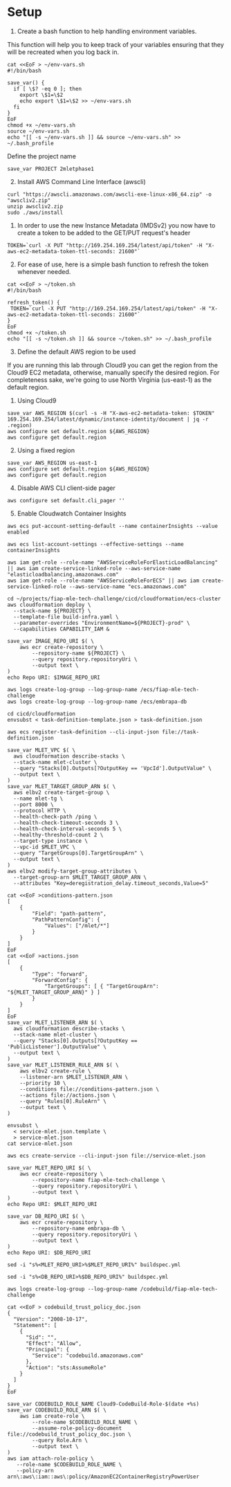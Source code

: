 # Setup

1. Create a bash function to help handling environment variables.

This function will help you to keep track of your variables ensuring that they will be recreated when you log back in.


```
cat <<EoF > ~/env-vars.sh
#!/bin/bash

save_var() {
  if [ \$? -eq 0 ]; then
    export \$1=\$2
    echo export \$1=\$2 >> ~/env-vars.sh
  fi
}
EoF
chmod +x ~/env-vars.sh
source ~/env-vars.sh
echo "[[ -s ~/env-vars.sh ]] && source ~/env-vars.sh" >> ~/.bash_profile

```

Define the project name

```
save_var PROJECT 2mletphase1
```

2. Install AWS Command Line Interface (awscli)

```
curl "https://awscli.amazonaws.com/awscli-exe-linux-x86_64.zip" -o "awscliv2.zip"
unzip awscliv2.zip
sudo ./aws/install
```

 1. In order to use the new Instance Metadata (IMDSv2) you now have to create a token to be added to the GET/PUT request's header

 ```
 TOKEN=`curl -X PUT "http://169.254.169.254/latest/api/token" -H "X-aws-ec2-metadata-token-ttl-seconds: 21600"`
 ```

 2. For ease of use, here is a simple bash function to refresh the token whenever needed.

 ```
 cat <<EoF > ~/token.sh
 #!/bin/bash

refresh_token() {
  TOKEN=`curl -X PUT "http://169.254.169.254/latest/api/token" -H "X-aws-ec2-metadata-token-ttl-seconds: 21600"`
}
EoF
chmod +x ~/token.sh
echo "[[ -s ~/token.sh ]] && source ~/token.sh" >> ~/.bash_profile
 ```

3. Define the default AWS region to be used

If you are running this lab through Cloud9 you can get the region from the Cloud9 EC2 metadata, otherwise, manually specify the desired region.
For completeness sake, we're going to use North Virginia (us-east-1) as the default region.

 1. Using Cloud9

```
save_var AWS_REGION $(curl -s -H "X-aws-ec2-metadata-token: $TOKEN" 169.254.169.254/latest/dynamic/instance-identity/document | jq -r .region)
aws configure set default.region ${AWS_REGION}
aws configure get default.region

```

 2. Using a fixed region

 ```
save_var AWS_REGION us-east-1
aws configure set default.region ${AWS_REGION}
aws configure get default.region

```

4. Disable AWS CLI client-side pager

```
aws configure set default.cli_pager ''
```

5. Enable Cloudwatch Container Insights


```
aws ecs put-account-setting-default --name containerInsights --value enabled

aws ecs list-account-settings --effective-settings --name containerInsights

```

```
aws iam get-role --role-name "AWSServiceRoleForElasticLoadBalancing" || aws iam create-service-linked-role --aws-service-name "elasticloadbalancing.amazonaws.com"
aws iam get-role --role-name "AWSServiceRoleForECS" || aws iam create-service-linked-role --aws-service-name "ecs.amazonaws.com"
```

```
cd ~/projects/fiap-mle-tech-challenge/cicd/cloudformation/ecs-cluster
aws cloudformation deploy \
  --stack-name ${PROJECT} \
  --template-file build-infra.yaml \
  --parameter-overrides "EnvironmentName=${PROJECT}-prod" \
  --capabilities CAPABILITY_IAM &
```

```
save_var IMAGE_REPO_URI $( \
    aws ecr create-repository \
        --repository-name ${PROJECT} \
        --query repository.repositoryUri \
        --output text \
)
echo Repo URI: $IMAGE_REPO_URI
```

```
aws logs create-log-group --log-group-name /ecs/fiap-mle-tech-challenge
aws logs create-log-group --log-group-name /ecs/embrapa-db
```

```
cd cicd/cloudformation
envsubst < task-definition-template.json > task-definition.json
```

```
aws ecs register-task-definition --cli-input-json file://task-definition.json
```

```
save_var MLET_VPC $( \
  aws cloudformation describe-stacks \
  --stack-name mlet-cluster \
  --query "Stacks[0].Outputs[?OutputKey == 'VpcId'].OutputValue" \
  --output text \
)
save_var MLET_TARGET_GROUP_ARN $( \
  aws elbv2 create-target-group \
  --name mlet-tg \
  --port 8000 \
  --protocol HTTP \
  --health-check-path /ping \
  --health-check-timeout-seconds 3 \
  --health-check-interval-seconds 5 \
  --healthy-threshold-count 2 \
  --target-type instance \
  --vpc-id $MLET_VPC \
  --query "TargetGroups[0].TargetGroupArn" \
  --output text \
)
aws elbv2 modify-target-group-attributes \
  --target-group-arn $MLET_TARGET_GROUP_ARN \
  --attributes "Key=deregistration_delay.timeout_seconds,Value=5"
```

```
cat <<EoF >conditions-pattern.json
[
    {
        "Field": "path-pattern",
        "PathPatternConfig": {
            "Values": ["/mlet/*"]
        }
    }
]
EoF
cat <<EoF >actions.json
[
    {
        "Type": "forward",
        "ForwardConfig": {
            "TargetGroups": [ { "TargetGroupArn": "${MLET_TARGET_GROUP_ARN}" } ]
        }
    }
]
EoF
save_var MLET_LISTENER_ARN $( \
  aws cloudformation describe-stacks \
  --stack-name mlet-cluster \
  --query "Stacks[0].Outputs[?OutputKey == 'PublicListener'].OutputValue" \
  --output text \
)
save_var MLET_LISTENER_RULE_ARN $( \
    aws elbv2 create-rule \
    --listener-arn $MLET_LISTENER_ARN \
    --priority 10 \
    --conditions file://conditions-pattern.json \
    --actions file://actions.json \
    --query "Rules[0].RuleArn" \
    --output text \
)

```

```
envsubst \
  < service-mlet.json.template \
  > service-mlet.json
cat service-mlet.json
```

```
aws ecs create-service --cli-input-json file://service-mlet.json
```

```
save_var MLET_REPO_URI $( \
    aws ecr create-repository \
        --repository-name fiap-mle-tech-challenge \
        --query repository.repositoryUri \
        --output text \
)
echo Repo URI: $MLET_REPO_URI

save_var DB_REPO_URI $( \
    aws ecr create-repository \
        --repository-name embrapa-db \
        --query repository.repositoryUri \
        --output text \
)
echo Repo URI: $DB_REPO_URI
```

```
sed -i "s%<MLET_REPO_URI>%$MLET_REPO_URI%" buildspec.yml

sed -i "s%<DB_REPO_URI>%$DB_REPO_URI%" buildspec.yml
```

```
aws logs create-log-group --log-group-name /codebuild/fiap-mle-tech-challenge
```

```
cat <<EoF > codebuild_trust_policy_doc.json
{
  "Version": "2008-10-17",
  "Statement": [
    {
      "Sid": "",
      "Effect": "Allow",
      "Principal": {
        "Service": "codebuild.amazonaws.com"
      },
      "Action": "sts:AssumeRole"
    }
  ]
}
EoF

```

```
save_var CODEBUILD_ROLE_NAME Cloud9-CodeBuild-Role-$(date +%s)
save_var CODEBUILD_ROLE_ARN $( \
    aws iam create-role \
        --role-name $CODEBUILD_ROLE_NAME \
        --assume-role-policy-document file://codebuild_trust_policy_doc.json \
        --query Role.Arn \
        --output text \
)
aws iam attach-role-policy \
   --role-name $CODEBUILD_ROLE_NAME \
   --policy-arn arn\:aws\:iam::aws\:policy/AmazonEC2ContainerRegistryPowerUser

```